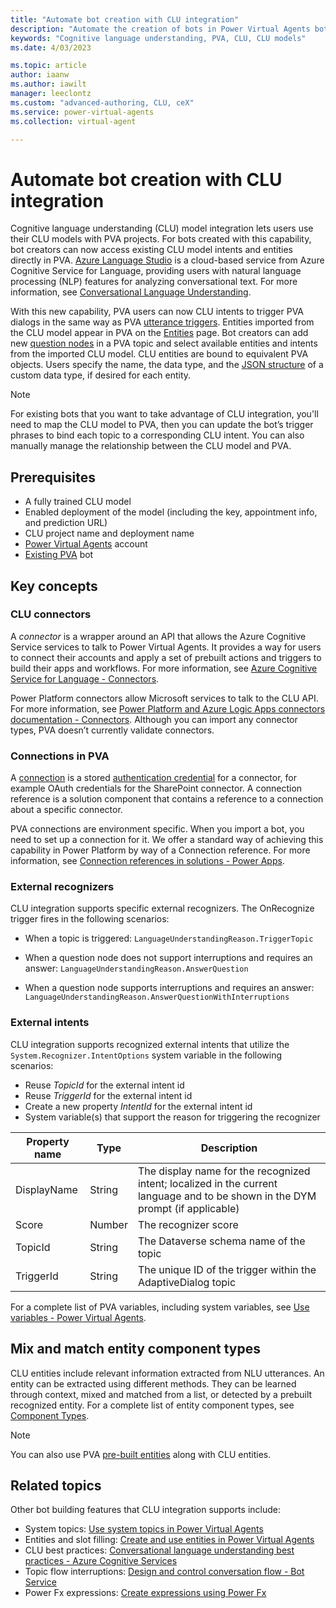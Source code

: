```yaml
---
title: "Automate bot creation with CLU integration"
description: "Automate the creation of bots in Power Virtual Agents bots with CLU integration"
keywords: "Cognitive language understanding, PVA, CLU, CLU models"
ms.date: 4/03/2023

ms.topic: article
author: iaanw
ms.author: iawilt
manager: leeclontz
ms.custom: "advanced-authoring, CLU, ceX"
ms.service: power-virtual-agents
ms.collection: virtual-agent

---
```


# Automate bot creation with CLU integration

Cognitive language understanding (CLU) model integration lets users use their CLU models with PVA projects. For bots created with this capability, bot creators can now access existing CLU model intents and entities directly in PVA. [Azure Language Studio](https://aka.ms/languageStudio) is a cloud-based service from Azure Cognitive Service for Language, providing users with natural language processing (NLP) features for analyzing conversational text. For more information, see [Conversational Language Understanding](https://learn.microsoft.com/azure/cognitive-services/language-service/conversational-language-understanding/overview).

With this new capability, PVA users can now CLU intents to trigger PVA dialogs in the same way as PVA [utterance triggers](advanced-hand-off.md). Entities imported from the CLU model appear in PVA on the [Entities](advanced-entities-slot-filling.md) page. Bot creators can add new [question nodes](authoring-ask-a-question.md) in a PVA topic and select available entities and intents from the imported CLU model. CLU entities are bound to equivalent PVA objects. Users specify the name, the data type, and the [JSON structure](advanced-clu-entity-registration.md) of a custom data type, if desired for each entity. 

> [!NOTE]
> For existing bots that you want to take advantage of CLU integration, you'll need to map the CLU model to PVA, then you can update the bot’s trigger phrases to bind each topic to a corresponding CLU intent. You can also manually manage the relationship between the CLU model and PVA.

## Prerequisites

- A fully trained CLU model
- Enabled deployment of the model (including the key, appointment info, and prediction URL)
- CLU project name and deployment name 
- [Power Virtual Agents](requirements-licensing-subscriptions.md) account
- [Existing PVA](authoring-first-bot.md) bot

## Key concepts

### CLU connectors

A *connector* is a wrapper around an API that allows the Azure Cognitive Service services to talk to Power Virtual Agents. It provides a way for users to connect their accounts and apply a set of prebuilt actions and triggers to build their apps and workflows. For more information, see [Azure Cognitive Service for Language - Connectors](https://learn.microsoft.com/connectors/cognitiveservicestextanalytics). 

Power Platform connectors allow Microsoft services to talk to the CLU API. For more information, see [Power Platform and Azure Logic Apps connectors documentation - Connectors](https://learn.microsoft.com/connectors). Although you can import any connector types, PVA doesn’t currently validate connectors. 

### Connections in PVA

A [connection](https://learn.microsoft.com/power-automate/add-manage-connections) is a stored [authentication credential](https://learn.microsoft.com/connectors/custom-connectors/connection-parameters#authentication-types) for a connector, for example OAuth credentials for the SharePoint connector. A connection reference is a solution component that contains a reference to a connection about a specific connector.

PVA connections are environment specific. When you import a bot, you need to set up a connection for it. We offer a standard way of achieving this capability in Power Platform by way of a Connection reference. For more information, see [Connection references in solutions - Power Apps](https://learn.microsoft.com/power-apps/maker/data-platform/create-connection-reference). 


### External recognizers 

CLU integration supports specific external recognizers. The OnRecognize trigger fires in the following scenarios:

- When a topic is triggered:
`LanguageUnderstandingReason.TriggerTopic`

- When a question node does not support interruptions and requires an answer: `LanguageUnderstandingReason.AnswerQuestion`

- When a question node supports interruptions and requires an answer: 
` LanguageUnderstandingReason.AnswerQuestionWithInterruptions`

### External intents

CLU integration supports recognized external intents that utilize the `System.Recognizer.IntentOptions` system variable in the following scenarios:

- Reuse *TopicId* for the external intent id
- Reuse *TriggerId* for the external intent id
- Create a new property *IntentId* for the external intent id
- System variable(s) that support the reason for triggering the recognizer

| Property name | Type        | Description | 
|---------------|-------------|-------------|
| DisplayName   | String      | The display name for the recognized intent; localized in the current language and to be shown in the DYM prompt (if applicable) |
| Score         | Number      | The recognizer score |
| TopicId       | String      | The Dataverse schema name of the topic |
| TriggerId     | String      | The unique ID of the trigger within the AdaptiveDialog topic |

For a complete list of PVA variables, including system variables, see [Use variables - Power Virtual Agents](authoring-variables.md).

## Mix and match entity component types 

CLU entities include relevant information extracted from NLU utterances. An entity can be extracted using different methods. They can be learned through context, mixed and matched from a list, or detected by a prebuilt recognized entity. For a complete list of entity component types, see [Component Types](https://learn.microsoft.com/azure/cognitive-services/language-service/conversational-language-understanding/concepts/entity-components#component-types).

> [!NOTE]
> You can also use PVA [pre-built entities](authoring-variables.md) along with CLU entities.

## Related topics

Other bot building features that CLU integration supports include:

- System topics: [Use system topics in Power Virtual Agents](authoring-system-topics.md)
- Entities and slot filling: [Create and use entities in Power Virtual Agents](advanced-entities-slot-filling.md)
- CLU best practices: [Conversational language understanding best practices - Azure Cognitive Services](https://learn.microsoft.com/azure/cognitive-services/language-service/conversational-language-understanding/concepts/best-practices)
- Topic flow interruptions: [Design and control conversation flow - Bot Service](https://learn.microsoft.com/azure/bot-service/bot-service-design-conversation-flow)
- Power Fx expressions: [Create expressions using Power Fx](advanced-power-fx.md)


